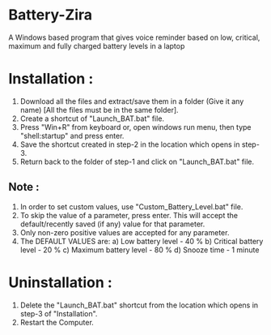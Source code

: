 # Battery-Zira
A Windows based program that gives voice reminder based on low, critical, maximum and fully charged battery levels in a laptop

# Installation :

1. Download all the files and extract/save them in a folder (Give it any name) [All the files must be in the same folder].
2. Create a shortcut of "Launch_BAT.bat" file.
3. Press "Win+R" from keyboard or, open windows run menu, then type "shell:startup" and press enter.
4. Save the shortcut created in step-2 in the location which opens in step-3.
5. Return back to the folder of step-1 and click on "Launch_BAT.bat" file.

## Note :

1. In order to set custom values, use "Custom_Battery_Level.bat" file.
2. To skip the value of a parameter, press enter. This will accept the default/recently saved (if any) value for that parameter.
3. Only non-zero positive values are accepted for any parameter.
4. The DEFAULT VALUES are:
	a) Low battery level - 40 %
	b) Critical battery level - 20 %
	c) Maximum battery level - 80 %
	d) Snooze time - 1 minute

# Uninstallation :

1. Delete the "Launch_BAT.bat" shortcut from the location which opens in step-3 of "Installation".
2. Restart the Computer.

